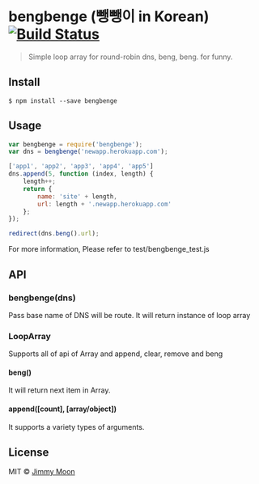 # bengbenge (뺑뺑이 in Korean) [![Build Status](https://travis-ci.org/ragingwind/bengbenge.svg?branch=master)](https://travis-ci.org/ragingwind/bengbenge)

> Simple loop array for round-robin dns, beng, beng. for funny.

## Install

```
$ npm install --save bengbenge
```

## Usage

```js
var bengbenge = require('bengbenge');
var dns = bengbenge('newapp.herokuapp.com');

['app1', 'app2', 'app3', 'app4', 'app5']
dns.append(5, function (index, length) {
	length++;
	return {
		name: 'site' + length,
		url: length + '.newapp.herokuapp.com'
	};
});

redirect(dns.beng().url);
```

For more information, Please refer to test/bengbenge_test.js

## API

### bengbenge(dns)

Pass base name of DNS will be route. It will return instance of loop array

### LoopArray

Supports all of api of Array and append, clear, remove and beng

#### beng()

It will return next item in Array.

#### append([count], [array/object])

It supports a variety types of arguments.

## License

MIT © [Jimmy Moon](http://ragingwind.me)
